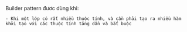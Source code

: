 Builder pattern đươc dùng khi:

    - Khi một lớp có rất nhiều thuộc tính, và cần phải tạo ra nhiều hàm khởi tạo với các thuộc tính tăng dần và bắt buộc
    